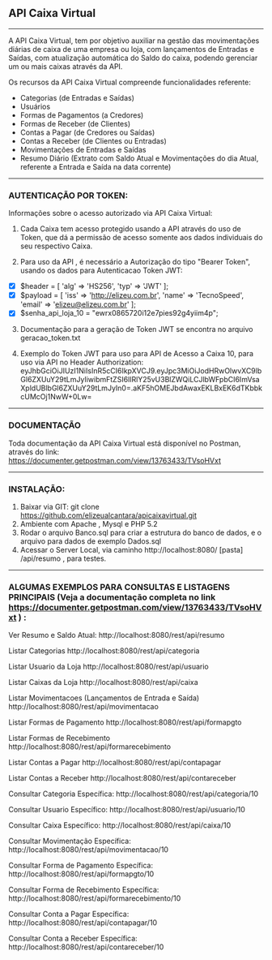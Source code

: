 ## API Caixa Virtual

_______

A API Caixa Virtual, tem por objetivo auxiliar na gestão das movimentações diárias de caixa de uma empresa ou loja, com lançamentos de Entradas e Saídas, com atualização automática do Saldo do caixa, podendo gerenciar um ou mais caixas através da API.


Os recursos da API Caixa Virtual compreende funcionalidades referente:


- Categorias (de Entradas e Saídas)
- Usuários
- Formas de Pagamentos (a Credores)
- Formas de Receber (de Clientes)
- Contas a Pagar (de Credores ou Saídas)
- Contas a Receber (de Clientes ou Entradas)
- Movimentações de Entradas e Saídas
- Resumo Diário (Extrato com Saldo Atual e Movimentações do dia Atual, referente a Entrada e Saída na data corrente)

* * * * * * * * * * 

### AUTENTICAÇÃO POR TOKEN:

Informações sobre o acesso autorizado via API Caixa Virtual:
 
1. Cada Caixa tem acesso protegido usando a API através do uso de Token, que dá a permissão de acesso somente aos dados individuais do seu respectivo Caixa.

2. Para uso da API , é necessário a Autorização do tipo "Bearer Token", usando os dados para Autenticacao Token JWT:

- [x] $header = [ 'alg' => 'HS256', 'typ' => 'JWT' ]; 
- [x] $payload = [ 'iss' => 'http://elizeu.com.br', 'name' => 'TecnoSpeed', 'email' => 'elizeu@elizeu.com.br' ]; 
- [x] $senha_api_loja_10 = "ewrx0865720i12e7pies92g4yiim4p";

3. Documentação para a geração de Token JWT se encontra no arquivo geracao_token.txt

4. Exemplo do Token JWT para uso para API de Acesso a Caixa 10, para uso via API no Header Authorization: eyJhbGciOiJIUzI1NiIsInR5cCI6IkpXVCJ9.eyJpc3MiOiJodHRwOlwvXC9lbGl6ZXUuY29tLmJyIiwibmFtZSI6IlRlY25vU3BlZWQiLCJlbWFpbCI6ImVsaXpldUBlbGl6ZXUuY29tLmJyIn0=.aKF5hOMEJbdAwaxEKLBxEK6dTKbbkcUMcOj1NwW+0Lw=

* * * * * * * * * * 

### DOCUMENTAÇÃO

Toda documentação da API Caixa Virtual está disponível no Postman, através do link:
https://documenter.getpostman.com/view/13763433/TVsoHVxt

* * * * * * * * * * 

### INSTALAÇÃO:

1. Baixar via GIT: git clone https://github.com/elizeualcantara/apicaixavirtual.git
2. Ambiente com Apache , Mysql e PHP 5.2
3. Rodar o arquivo Banco.sql para criar a estrutura do banco de dados, e o arquivo para dados de exemplo Dados.sql
4. Acessar o Server Local, via caminho http://localhost:8080/ [pasta] /api/resumo , para testes.

* * * * * * * * * * 

### ALGUMAS EXEMPLOS PARA CONSULTAS E LISTAGENS PRINCIPAIS (Veja a documentação completa no link https://documenter.getpostman.com/view/13763433/TVsoHVxt ) :

Ver Resumo e Saldo Atual:
http://localhost:8080/rest/api/resumo

Listar Categorias
http://localhost:8080/rest/api/categoria

Listar Usuario da Loja
http://localhost:8080/rest/api/usuario

Listar Caixas da Loja
http://localhost:8080/rest/api/caixa

Listar Movimentacoes (Lançamentos de Entrada e Saída)
http://localhost:8080/rest/api/movimentacao

Listar Formas de Pagamento
http://localhost:8080/rest/api/formapgto

Listar Formas de Recebimento
http://localhost:8080/rest/api/formarecebimento

Listar Contas a Pagar
http://localhost:8080/rest/api/contapagar

Listar Contas a Receber
http://localhost:8080/rest/api/contareceber


Consultar Categoria Específica:
http://localhost:8080/rest/api/categoria/10

Consultar Usuario Específico:
http://localhost:8080/rest/api/usuario/10

Consultar Caixa Específico:
http://localhost:8080/rest/api/caixa/10

Consultar Movimentação Específica:
http://localhost:8080/rest/api/movimentacao/10

Consultar Forma de Pagamento Específica:
http://localhost:8080/rest/api/formapgto/10

Consultar Forma de Recebimento Específica:
http://localhost:8080/rest/api/formarecebimento/10

Consultar Conta a Pagar Específica:
http://localhost:8080/rest/api/contapagar/10

Consultar Conta a Receber Específica:
http://localhost:8080/rest/api/contareceber/10






